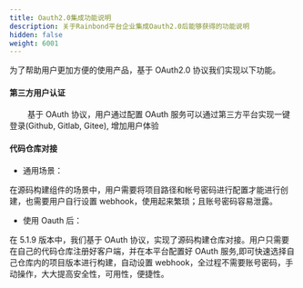 ```yaml
---
title: Oauth2.0集成功能说明
description: 关于Rainbond平台企业集成Oauth2.0后能够获得的功能说明
hidden: false
weight: 6001
---
```


为了帮助用户更加方便的使用产品，基于 OAuth2.0 协议我们实现以下功能。

#### 第三方用户认证

&nbsp;&nbsp;&nbsp;&nbsp;&nbsp;&nbsp;&nbsp;&nbsp;基于 OAuth 协议，用户通过配置 OAuth 服务可以通过第三方平台实现一键登录(Github, Gitlab, Gitee), 增加用户体验

#### 代码仓库对接

- 通用场景：

在源码构建组件的场景中，用户需要将项目路径和帐号密码进行配置才能进行创建，也需要用户自行设置 webhook，使用起来繁琐；且账号密码容易泄露。

- 使用 Oauth 后：

在 5.1.9 版本中，我们基于 OAuth 协议，实现了源码构建仓库对接。用户只需要在自己的代码仓库注册好客户端，并在本平台配置好 OAuth 服务,即可快速选择自己仓库内的项目版本进行构建，自动设置 webhook，全过程不需要账号密码，手动操作，大大提高安全性，可用性，便捷性。
